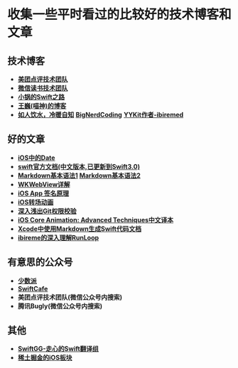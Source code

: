 # 收集一些平时看过的比较好的技术博客和文章

## 技术博客
* **[美团点评技术团队](http://tech.meituan.com/)**
* **[微信读书技术团队](http://wereadteam.github.io/)**
* **[小锅的Swift之路](http://www.swiftyper.com/)**
* **[王巍(喵神)的博客](https://onevcat.com/#blog)**
* **[如人饮水，冷暖自知](http://plainboiledwaterln.cn)**
**[BigNerdCoding](http://bignerdcoding.com)**
**[YYKit作者-ibiremed](https://blog.ibireme.com)**

## 好的文章
* **[iOS中的Date](http://www.cocoachina.com/swift/20151126/14430.html)**
* **[swift官方文档(中文版本,已更新到Swift3.0)](http://wiki.jikexueyuan.com/project/swift/chapter2/chapter2.html)**
* **[Markdown基本语法1](http://www.appinn.com/markdown/#p)  [Markdown基本语法2](http://www.cnblogs.com/hnrainll/p/3514637.html)**
* **[WKWebView详解](http://mp.weixin.qq.com/s/rhYKLIbXOsUJC_n6dt9UfA)**
* **[iOS App 签名原理](http://wereadteam.github.io/2017/03/13/Signature/)**
* **[iOS转场动画](http://www.jianshu.com/p/ea0132738057)**
* **[深入浅出Git权限校验](http://debugtalk.com/post/head-first-git-authority-verification/)**
* **[iOS Core Animation: Advanced Techniques中文译本](https://zsisme.gitbooks.io/ios-/content/chapter1/layers-and-trees.html)**
* **[Xcode中使用Markdown生成Swift代码文档](http://swift.gg/2016/06/15/swift-markdown/)**
* **[ibireme的深入理解RunLoop](https://blog.ibireme.com/2015/05/18/runloop/)**

## 有意思的公众号
* **[少数派](http://mp.weixin.qq.com/profile?src=3&timestamp=1491034183&ver=1&signature=opPBajHO*iox4ZF71aokG*YcVFO*x4QGVnjXyBNwIcteUXpQZJYKgjEVpuFoYa5OPQgXJgGqXGhrCX-DFuv1Tw==)**
* **[SwiftCafe](http://mp.weixin.qq.com/profile?src=3&timestamp=1491034273&ver=1&signature=dlk4HZMMXQ1p4uCkBw0ITnvhMpLHHZOT10jSk71oRdXH64bfNRJ0-9Dpmc41tahvQUtoAB37nLRiUKx9UAKh-w==)**
* **美团点评技术团队(微信公众号内搜索)**
* **腾讯Bugly(微信公众号内搜索)**

## 其他
* **[SwiftGG-走心的Swift翻译组](http://swift.gg/)**
* **[稀土掘金的iOS板块](https://juejin.im/timeline/ios)**
